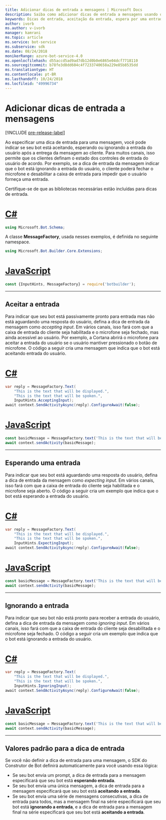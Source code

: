 ```yaml
---
title: Adicionar dicas de entrada a mensagens | Microsoft Docs
description: Saiba como adicionar dicas de entrada a mensagens usando o SDK do Construtor de Bot.
keywords: Dicas de entrada, aceitação da entrada, espera por uma entrada, ignorar entrada, fala
author: ivorb
ms.author: v-ivorb
manager: kamrani
ms.topic: article
ms.service: bot-service
ms.subservice: sdk
ms.date: 08/24/2018
monikerRange: azure-bot-service-4.0
ms.openlocfilehash: d55accd5ad9ad7db12d0b0e6865e04dcf7718110
ms.sourcegitcommit: b78fe3d8dd604c4f7233740658a229e85b8535dd
ms.translationtype: HT
ms.contentlocale: pt-BR
ms.lasthandoff: 10/24/2018
ms.locfileid: "49996734"
---
```

# <a name="add-input-hints-to-messages"></a>Adicionar dicas de entrada a mensagens

[!INCLUDE [pre-release-label](~/includes/pre-release-label.md)]

Ao especificar uma dica de entrada para uma mensagem, você pode indicar se seu bot está aceitando, esperando ou ignorando a entrada do usuário após a entrega da mensagem ao cliente. Para muitos canais, isso permite que os clientes definam o estado dos controles de entrada do usuário de acordo. Por exemplo, se a dica de entrada da mensagem indicar que o bot está ignorando a entrada do usuário, o cliente poderá fechar o microfone e desabilitar a caixa de entrada para impedir que o usuário forneça uma entrada.

Certifique-se de que as bibliotecas necessárias estão incluídas para dicas de entrada.

# <a name="ctabcs"></a>[C#](#tab/cs)

```cs
using Microsoft.Bot.Schema;
```

<!--TODO: Remove the following remark after the next release of the NuGet packages.-->

A classe **MessageFactory**, usada nesses exemplos, é definida no seguinte namespace.

```cs
using Microsoft.Bot.Builder.Core.Extensions;
```

# <a name="javascripttabjs"></a>[JavaScript](#tab/js)

```javascript
const {InputHints, MessageFactory} = require('botbuilder');
```

---

## <a name="accepting-input"></a>Aceitar a entrada

Para indicar que seu bot está passivamente pronto para entrada mas não está aguardando uma resposta do usuário, defina a dica de entrada da mensagem como _accepting input_. Em vários canais, isso fará com que a caixa de entrada do cliente seja habilitada e o microfone seja fechado, mas ainda acessível ao usuário. Por exemplo, a Cortana abrirá o microfone para aceitar a entrada do usuário se o usuário mantiver pressionado o botão de microfone. O código a seguir cria uma mensagem que indica que o bot está aceitando entrada do usuário.

# <a name="ctabcs"></a>[C#](#tab/cs)

```csharp
var reply = MessageFactory.Text(
    "This is the text that will be displayed.",
    "This is the text that will be spoken.",
    InputHints.AcceptingInput);
await context.SendActivityAsync(reply).ConfigureAwait(false);
```

# <a name="javascripttabjs"></a>[JavaScript](#tab/js)

```javascript
const basicMessage = MessageFactory.text('This is the text that will be displayed.', 'This is the text that will be spoken.', InputHints.AcceptingInput);
await context.sendActivity(basicMessage);
```

---

## <a name="expecting-input"></a>Esperando uma entrada

Para indicar que seu bot está aguardando uma resposta do usuário, defina a dica de entrada da mensagem como _expecting input_. Em vários canais, isso fará com que a caixa de entrada do cliente seja habilitada e o microfone seja aberto. O código a seguir cria um exemplo que indica que o bot está esperando a entrada do usuário.

# <a name="ctabcs"></a>[C#](#tab/cs)

```csharp
var reply = MessageFactory.Text(
    "This is the text that will be displayed.",
    "This is the text that will be spoken.",
    InputHints.ExpectingInput);
await context.SendActivityAsync(reply).ConfigureAwait(false);
```

# <a name="javascripttabjs"></a>[JavaScript](#tab/js)

```javascript
const basicMessage = MessageFactory.text('This is the text that will be displayed.', 'This is the text that will be spoken.', InputHints.ExpectingInput);
await context.sendActivity(basicMessage);
```

---

## <a name="ignoring-input"></a>Ignorando a entrada

Para indicar que seu bot não está pronto para receber a entrada do usuário, defina a dica de entrada da mensagem como _ignoring input_. Em vários canais, isso fará com que a caixa de entrada do cliente seja desabilitada e o microfone seja fechado. O código a seguir cria um exemplo que indica que o bot está ignorando a entrada do usuário.

# <a name="ctabcs"></a>[C#](#tab/cs)

```csharp
var reply = MessageFactory.Text(
    "This is the text that will be displayed.",
    "This is the text that will be spoken.",
    InputHints.IgnoringInput);
await context.SendActivityAsync(reply).ConfigureAwait(false);
```

# <a name="javascripttabjs"></a>[JavaScript](#tab/js)

```javascript
const basicMessage = MessageFactory.text('This is the text that will be displayed.', 'This is the text that will be spoken.', InputHints.IgnoringInput);
await context.sendActivity(basicMessage);
```

---

## <a name="default-values-for-input-hint"></a>Valores padrão para a dica de entrada

Se você não definir a dica de entrada para uma mensagem, o SDK do Construtor de Bot definirá automaticamente para você usando essa lógica:

- Se seu bot envia um prompt, a dica de entrada para a mensagem especificará que seu bot está **esperando entrada**.</li>
- Se seu bot envia uma única mensagem, a dica de entrada para a mensagem especificará que seu bot está **aceitando a entrada**.</li>
- Se seu bot envia uma série de mensagens consecutivas, a dica de entrada para todos, mas a mensagem final na série especificará que seu bot está **ignorando a entrada**, e a dica de entrada para a mensagem final na série especificará que seu bot está **aceitando a entrada**.


